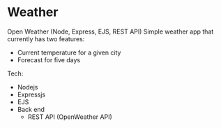 # Weather
Open Weather (Node, Express, EJS, REST API)
Simple weather app that currently has two features:
- Current temperature for a given city
- Forecast for five days

Tech:
- Nodejs
- Expressjs
- EJS
- Back end
  - REST API (OpenWeather API)
